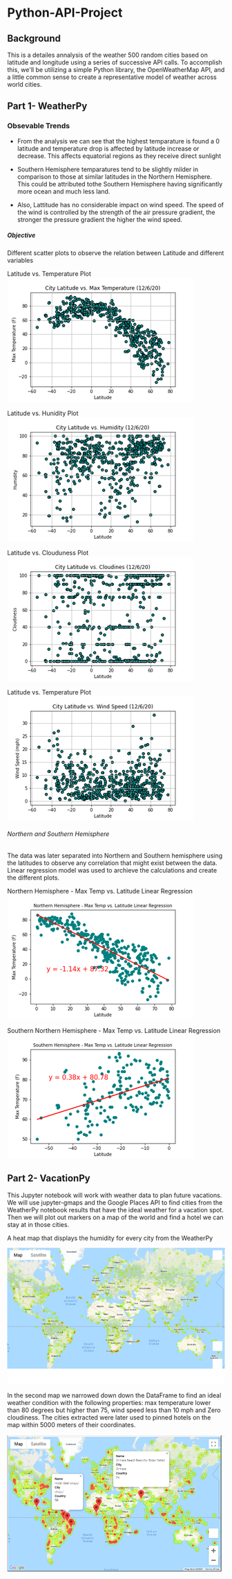 # Python-API-Project

## Background
This is a detailes annalysis of the weather 500 random cities based on latitude and longitude using a series of successive API calls. To accomplish this, we'll be utilizing a simple Python library, the OpenWeatherMap API, and a little common sense to create a representative model of weather across world cities.

## Part 1- WeatherPy

### Obsevable Trends
* From the analysis we can see that the highest temparature is found a 0 latitude and temperature drop is affected by latitude increase or decrease. This affects equatorial regions as they receive direct sunlight

* Southern Hemisphere temparatures tend to be slightly milder in comparison to those at similar latitudes in the Northern Hemisphere. This could be attributed tothe Southern Hemisphere having significantly more ocean and much less land.

* Also, Lattitude has no considerable impact on wind speed. The speed of the wind is controlled by the strength of the air pressure gradient, the stronger the pressure gradient the higher the wind speed.

##### Objective

Different scatter plots to observe the relation between Latitude and different variables

Latitude vs. Temperature Plot
![alt text](https://github.com/Claude-Hanfou/Python-API-Analysis/blob/main/output_data/figure_1.png "plot")

Latitude vs. Hunidity Plot
![alt text](https://github.com/Claude-Hanfou/Python-API-Analysis/blob/main/output_data/figure_2.png "plot")

Latitude vs. Clouduness Plot
![alt text](https://github.com/Claude-Hanfou/Python-API-Analysis/blob/main/output_data/figure_3.png "plot")

Latitude vs. Temperature Plot
![alt text](https://github.com/Claude-Hanfou/Python-API-Analysis/blob/main/output_data/figure_4.png "plot")

###### Northern and Southern Hemisphere
The data was later separated into Northern and Southern hemisphere using the latitudes to observe any correlation that might exist between the data. Linear regression model was used to archieve the calculations and create the different plots.

Northern Hemisphere - Max Temp vs. Latitude Linear Regression
![alt text](https://github.com/Claude-Hanfou/Python-API-Analysis/blob/main/output_data/figure_5.png "plot")

Southern Northern Hemisphere - Max Temp vs. Latitude Linear Regression
![alt text](https://github.com/Claude-Hanfou/Python-API-Analysis/blob/main/output_data/figure_6.png "plot")

## Part 2- VacationPy
This Jupyter notebook will work with weather data to plan future vacations. We will use jupyter-gmaps and the Google Places API to find cities from the WeatherPy notebook results that have the ideal weather for a vacation spot. Then we will plot out markers on a map of the world and find a hotel we can stay at in those cities.

A heat map that displays the humidity for every city from the WeatherPy

![alt text](https://github.com/Claude-Hanfou/Python-API-Analysis/blob/main/Images/heat_map.png "Heat Map")


In the second map we narrowed down  down the DataFrame to find an ideal weather condition with the following properties: max temperature lower than 80 degrees but higher than 75, wind speed less than 10 mph and Zero cloudiness. The cities extracted were later used to pinned hotels on the map within 5000 meters of their coordinates.

![alt_text](https://github.com/Claude-Hanfou/Python-API-Analysis/blob/main/Images/hotel_map.PNG "Hotel Map")


